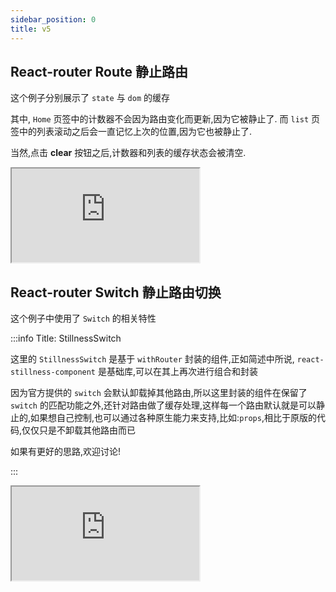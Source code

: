 ```yaml
---
sidebar_position: 0
title: v5
---
```


## React-router Route 静止路由
 
这个例子分别展示了 `state` 与 `dom` 的缓存

其中, `Home` 页签中的计数器不会因为路由变化而更新,因为它被静止了.
而 `list` 页签中的列表滚动之后会一直记忆上次的位置,因为它也被静止了.

当然,点击 **clear** 按钮之后,计数器和列表的缓存状态会被清空.

<iframe src="https://codesandbox.io/embed/01-example-react-routerv5-sz3xxo?fontsize=14&hidenavigation=1&theme=dark&view=preview"
     style={{width:"100%",height:"500px",border:0, borderRadius: "4px", overflow:"hidden"}}
     title="01-example-react-routerV5"
     allow="accelerometer; ambient-light-sensor; camera; encrypted-media; geolocation; gyroscope; hid; microphone; midi; payment; usb; vr; xr-spatial-tracking"
     sandbox="allow-forms allow-modals allow-popups allow-presentation allow-same-origin allow-scripts"
   ></iframe>

## React-router Switch 静止路由切换

这个例子中使用了 `Switch` 的相关特性

:::info Title: StillnessSwitch

这里的 `StillnessSwitch` 是基于 `withRouter` 封装的组件,正如简述中所说, `react-stillness-component` 是基础库,可以在其上再次进行组合和封装

因为官方提供的 `switch` 会默认卸载掉其他路由,所以这里封装的组件在保留了 `switch` 的匹配功能之外,还针对路由做了缓存处理,这样每一个路由默认就是可以静止的,如果想自己控制,也可以通过各种原生能力来支持,比如:`props`,相比于原版的代码,仅仅只是不卸载其他路由而已

如果有更好的思路,欢迎讨论!

:::

<iframe src="https://codesandbox.io/embed/03-example-react-routerv5-switch-qyfdcx?fontsize=14&hidenavigation=1&module=%2Fsrc%2FStillnessSwitch%2Findex.js&theme=dark"
     style={{width:"100%",height:"500px",border:0, borderRadius: "4px", overflow:"hidden"}}s
     title="03-example-react-routerV5-switch"
     allow="accelerometer; ambient-light-sensor; camera; encrypted-media; geolocation; gyroscope; hid; microphone; midi; payment; usb; vr; xr-spatial-tracking"
     sandbox="allow-forms allow-modals allow-popups allow-presentation allow-same-origin allow-scripts"
   ></iframe>